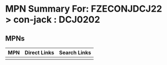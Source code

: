 



# MPN Summary For: FZECONJDCJ22 > con-jack : DCJ0202

## MPNs
  

|MPN|Direct Links|Search Links|
| :--- | :--- | :--- |
||||
